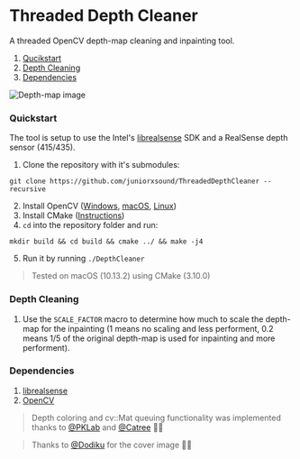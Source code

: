 # Threaded Depth Cleaner

A threaded OpenCV depth-map cleaning and inpainting tool. 
1. [Qucikstart](#quickstart)
1. [Depth Cleaning](#depth-cleaning)
1. [Dependencies](#dependencies)

![Depth-map image](https://github.com/juniorxsound/ThreadedDepthCleaner/blob/master/docs/depth_cleaning_top_bottom.jpg)

### Quickstart
The tool is setup to use the Intel's [librealsense](https://github.com/IntelRealSense/librealsense) SDK and a RealSense depth sensor (415/435). 
1. Clone the repository with it's submodules:
```
git clone https://github.com/juniorxsound/ThreadedDepthCleaner --recursive
```
2. Install OpenCV ([Windows](https://docs.opencv.org/3.4/d3/d52/tutorial_windows_install.html#tutorial_windows_install_prebuilt), [macOS](https://www.pyimagesearch.com/2016/12/19/install-opencv-3-on-macos-with-homebrew-the-easy-way/), [Linux](https://www.learnopencv.com/install-opencv3-on-ubuntu/))
3. Install CMake ([Instructions](https://cmake.org/download/))
4. ```cd``` into the repository folder and run:
```
mkdir build && cd build && cmake ../ && make -j4
```
5. Run it by running ```./DepthCleaner```

> Tested on macOS (10.13.2) using CMake (3.10.0)

### Depth Cleaning
1. Use the ```SCALE_FACTOR``` macro to determine how much to scale the depth-map for the inpainting (1 means no scaling and less performent, 0.2 means 1/5 of the original depth-map is used for inpainting and more performent).

### Dependencies
1. [librealsense](https://github.com/IntelRealSense/librealsense)
1. [OpenCV](https://opencv.org)

> Depth coloring and cv::Mat queuing functionality was implemented thanks to [@PKLab](http://pklab.net/index.php?id=394&lang=EN) and [@Catree](https://stackoverflow.com/questions/42356562/realsense-opencv-depth-image-too-dark) 🙌🏻

> Thanks to [@Dodiku](https://github.com/dodiku) for the cover image 💪🏻
